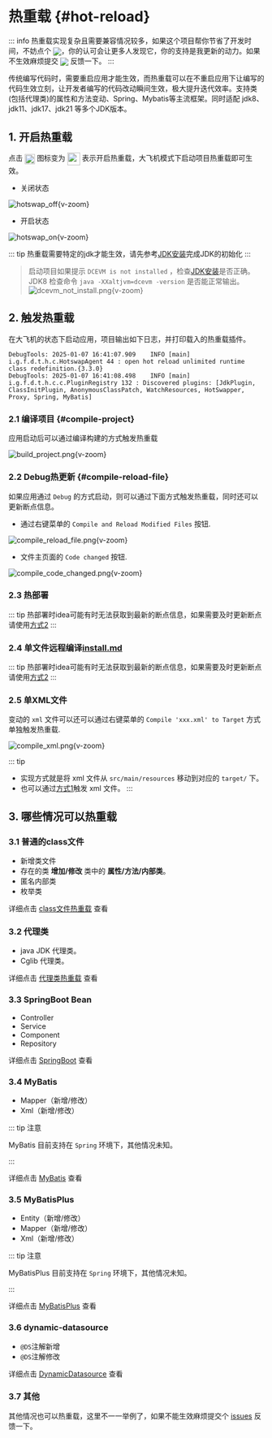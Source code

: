 # 热重载 <Badge type="warning" text="beta" /> {#hot-reload} 

::: info
热重载实现复杂且需要兼容情况较多，如果这个项目帮你节省了开发时间，不妨点个 <a target="_blank" href="https://github.com/future0923/debug-tools"><img src="https://img.shields.io/github/stars/future0923/debug-tools?style=flat&logo=GitHub" style="display: inline-block; vertical-align: middle;" /></a>，你的认可会让更多人发现它，你的支持是我更新的动力。如果不生效麻烦提交 <a target="_blank" href="https://github.com/future0923/debug-tools/issues"><img src="https://img.shields.io/github/issues-closed/future0923/debug-tools?style=flat&logo=github" style="display: inline-block; vertical-align: middle;" /></a> 反馈一下。
:::

传统编写代码时，需要重启应用才能生效，而热重载可以在不重启应用下让编写的代码生效立刻，让开发者编写的代码改动瞬间生效，极大提升迭代效率。支持类(包括代理类)的属性和方法变动、Spring、Mybatis等主流框架。同时适配 jdk8、jdk11、jdk17、jdk21 等多个JDK版本。

## 1. 开启热重载

点击 <img src="/icon/hotswap.svg" style="display: inline-block; width: 20px; height: 20px; vertical-align: middle;" /> 图标变为 <img src="/icon/hotswap_on.svg" style="display: inline-block; width: 25px; height: 25px; vertical-align: middle;" /> 表示开启热重载，大飞机模式下启动项目热重载即可生效。

- 关闭状态

![hotswap_off](/images/hotswap_off.png){v-zoom}

- 开启状态

![hotswap_on](/images/hotswap_on.png){v-zoom}

::: tip
热重载需要特定的jdk才能生效，请先参考[JDK安装](install#jdk)完成JDK的初始化
:::

> 启动项目如果提示 `DCEVM is not installed` ，检查[JDK安装](install#jdk)是否正确。JDK8 检查命令 `java -XXaltjvm=dcevm -version` 是否能正常输出。
> ![dcevm_not_install.png](/images/dcevm_not_install.png){v-zoom}

## 2. 触发热重载

在大飞机的状态下启动应用，项目输出如下日志，并打印载入的热重载插件。

```text
DebugTools: 2025-01-07 16:41:07.909    INFO [main] i.g.f.d.t.h.c.HotswapAgent 44 : open hot reload unlimited runtime class redefinition.{3.3.0}
DebugTools: 2025-01-07 16:41:08.498    INFO [main] i.g.f.d.t.h.c.c.PluginRegistry 132 : Discovered plugins: [JdkPlugin, ClassInitPlugin, AnonymousClassPatch, WatchResources, HotSwapper, Proxy, Spring, MyBatis]
```

### 2.1 编译项目 {#compile-project}

应用启动后可以通过编译构建的方式触发热重载

![build_project.png](/images/build_project.png){v-zoom}

### 2.2 Debug热更新 {#compile-reload-file}

如果应用通过 `Debug` 的方式启动，则可以通过下面方式触发热重载，同时还可以更新断点信息。

- 通过右键菜单的 `Compile and Reload Modified Files` 按钮.
  
![compile_reload_file.png](/images/compile_reload_file.png){v-zoom}

- 文件主页面的 `Code changed` 按钮.

![compile_code_changed.png](/images/compile_code_changed.png){v-zoom}

### 2.3 热部署

<!--@include: ./parts/hot-deploy-muti-file.md-->

::: tip
热部署时idea可能有时无法获取到最新的断点信息，如果需要及时更新断点请使用[方式2](#compile-reload-file)
:::

### 2.4 单文件远程编译[install.md](install.md)

<!--@include: ./parts/hot-deploy-one-file.md-->

::: tip
热部署时idea可能有时无法获取到最新的断点信息，如果需要及时更新断点请使用[方式2](#compile-reload-file)
:::

### 2.5 单XML文件

变动的 `xml` 文件可以还可以通过右键菜单的 `Compile 'xxx.xml' to Target` 方式单独触发热重载.

![compile_xml.png](/images/compile_xml.png){v-zoom}

::: tip
- 实现方式就是将 xml 文件从 `src/main/resources` 移动到对应的 `target/` 下。
- 也可以通过[方式1](#compile-project)触发 xml 文件。
:::

## 3. 哪些情况可以热重载

### 3.1 普通的class文件

- 新增类文件
- 存在的类 **增加/修改** 类中的 **属性/方法/内部类**。
- 匿名内部类
- 枚举类

详细点击 [class文件热重载](hot-reload-class.md) 查看

### 3.2 代理类

- java JDK 代理类。
- Cglib 代理类。

详细点击 [代理类热重载](hot-reload-proxy.md) 查看

### 3.3 SpringBoot Bean

- Controller
- Service
- Component
- Repository

详细点击 [SpringBoot](hot-reload-springboot.md) 查看

### 3.4 MyBatis

- Mapper（新增/修改）
- Xml（新增/修改）

::: tip 注意

MyBatis 目前支持在 `Spring` 环境下，其他情况未知。

:::

详细点击 [MyBatis](hot-reload-mybatis.md) 查看

### 3.5 MyBatisPlus

- Entity（新增/修改）
- Mapper（新增/修改）
- Xml（新增/修改）

::: tip 注意

MyBatisPlus 目前支持在 `Spring` 环境下，其他情况未知。

:::

详细点击 [MyBatisPlus](hot-reload-mybatis-plus.md) 查看

### 3.6 dynamic-datasource

- `@DS`注解新增
- `@DS`注解修改

详细点击 [DynamicDatasource](dynamic-datasource.md) 查看

### 3.7 其他

其他情况也可以热重载，这里不一一举例了，如果不能生效麻烦提交个 [issues](https://github.com/future0923/debug-tools/issues) 反馈一下。